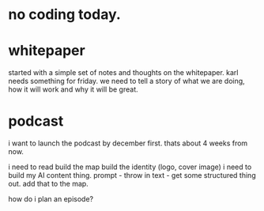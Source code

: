 # no coding today.

# whitepaper
started with a simple set of notes and thoughts on the whitepaper. karl needs something for friday. we need to tell a story of what we are doing, how it will work and why it will be great.


# podcast
i want to launch the podcast by december first.
thats about 4 weeks from now.

i need to read
build the map 
build the identity (logo, cover image)
i need to build my AI content thing. prompt - throw in text - get some structured thing out. add that to the map.

how do i plan an episode?
